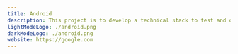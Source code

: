 ```yaml
---
title: Android
description: This project is to develop a technical stack to test and observe the agriultural lands and their nutrients
lightModeLogo: ./android.png
darkModeLogo: ./android.png
website: https://google.com
---
```

